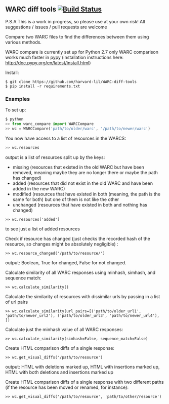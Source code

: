 ## WARC diff tools   [![Build Status](https://travis-ci.org/harvard-lil/WARC-diff-tools.svg?branch=master)](https://travis-ci.org/harvard-lil/WARC-diff-tools)

P.S.A This is a work in progress, so please use at your own risk!
All suggestions / issues / pull requests are welcome

Compare two WARC files to find the differences between them using various methods.

WARC compare is currently set up for Python 2.7 only
WARC comparison works much faster in pypy (installation instructions here: http://doc.pypy.org/en/latest/install.html)

Install:
```
$ git clone https://github.com/harvard-lil/WARC-diff-tools
$ pip install -r requirements.txt
```

### Examples
To set up:
```python
$ python
>> from warc_compare import WARCCompare
>> wc = WARCCompare('path/to/older/warc', '/path/to/newer/warc')
```

You now have access to a list of resources in the WARCS:
```python
>> wc.resources
```
output is a list of resources split up by the keys:
- missing (resources that existed in the old WARC but have been removed, meaning maybe they are no longer there or maybe the path has changed)
- added (resources that did not exist in the old WARC and have been added in the new WARC)
- modified (resources that have existed in both (meaning, the path is the same for both) but one of them is not like the other
- unchanged (resources that have existed in both and nothing has changed)

```
>> wc.resources['added']
```
to see just a list of added resources

Check if resource has changed (just checks the recorded hash of the resource, so changes might be absolutely negligible) :
```
>> wc.resource_changed('/path/to/resource/')
```
output: Boolean, True for changed, False for not changed.

Calculate similarity of all WARC responses using minhash, simhash, and sequence match:
```
>> wc.calculate_similarity()
```

Calculate the similarity of resources with dissimilar urls by passing in a list of url pairs
```
>> wc.calculate_similarity(url_pairs=[('path/to/older_url1', 'path/to/newer_url2'), ('path/to/older_url3', 'path/to/newer_url4'), ])
```

Calculate just the minhash value of all WARC responses:
```
>> wc.calculate_similarity(simhash=False, sequence_match=False)
```

Create HTML comparison diffs of a single response:
```
>> wc.get_visual_diffs('/path/to/resource')
```
output: HTML with deletions marked up, HTML with insertions marked up, HTML with both deletions and insertions marked up

Create HTML comparison diffs of a single response with two different paths (if the resource has been moved or renamed, for instance):
```
>> wc.get_visual_diffs('/path/to/resource', 'path/to/other/resource')
```




